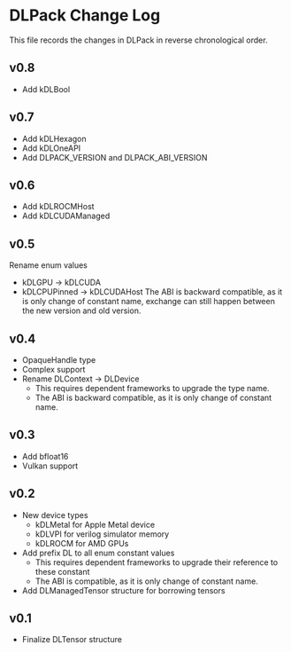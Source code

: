 DLPack Change Log
=================

This file records the changes in DLPack in reverse chronological order.

## v0.8

- Add kDLBool


## v0.7

- Add kDLHexagon
- Add kDLOneAPI
- Add DLPACK_VERSION and DLPACK_ABI_VERSION


## v0.6

- Add kDLROCMHost
- Add kDLCUDAManaged


## v0.5

Rename enum values
- kDLGPU -> kDLCUDA
- kDLCPUPinned -> kDLCUDAHost
The ABI is backward compatible, as it is only change of constant name,
exchange can still happen between the new version and old version.


## v0.4

- OpaqueHandle type
- Complex support
- Rename DLContext -> DLDevice
  - This requires dependent frameworks to upgrade the type name.
  - The ABI is backward compatible, as it is only change of constant name.

## v0.3

- Add bfloat16
- Vulkan support


## v0.2
- New device types
  - kDLMetal for Apple Metal device
  - kDLVPI for verilog simulator memory
  - kDLROCM for AMD GPUs
- Add prefix DL to all enum constant values
  - This requires dependent frameworks to upgrade their reference to these constant
  - The ABI is compatible, as it is only change of constant name.
- Add DLManagedTensor structure for borrowing tensors

## v0.1
- Finalize DLTensor structure
